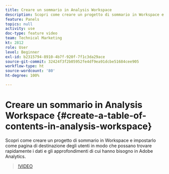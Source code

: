 ```yaml
---
title: Creare un sommario in Analysis Workspace
description: Scopri come creare un progetto di sommario in Workspace e impostarlo come pagina di destinazione degli utenti in modo che possano trovare rapidamente i dati e gli approfondimenti di cui hanno bisogno in Adobe Analytics.
feature: Panels
topics: null
activity: use
doc-type: feature video
team: Technical Marketing
kt: 2812
role: User
level: Beginner
exl-id: b2315794-8910-4b7f-920f-7f1c3da29ace
source-git-commit: 32424f3f2b05952fe4df9ea91dcbe51684cee905
workflow-type: ht
source-wordcount: '80'
ht-degree: 100%

---
```


# Creare un sommario in Analysis Workspace {#create-a-table-of-contents-in-analysis-workspace}

Scopri come creare un progetto di sommario in Workspace e impostarlo come pagina di destinazione degli utenti in modo che possano trovare rapidamente i dati e gli approfondimenti di cui hanno bisogno in Adobe Analytics.

>[!VIDEO](https://video.tv.adobe.com/v/26990/?quality=12)
